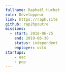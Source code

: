 ```yaml
---
fullname: Raphaël Huchet
role: Développeur
link: https://raph.site
github: rap2hpoutre
missions:
  - start: 2018-06-25
    end: 2019-06-30
    status: independent
    employer: octo
startups:
    - eac
    - pop
---
```

